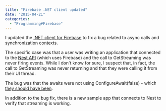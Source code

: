 ```yaml
---
title: "Firebase .NET client updated"
date: "2015-04-21"
categories: 
  - "Programming#Firebase"
---
```


I updated the [.NET client for Firebase](https://www.nuget.org/packages/FirebaseSharp/) to fix a bug related to async calls and synchronization contexts.

The specific case was that a user was writing an application that connected to the [Nest API](https://developer.nest.com/) (which uses Firebase) and the call to GetStreaming was never firing events. While I don't know for sure, I suspect that, in fact, the call to GetStreaming was never returning and that they were calling it from their UI thread.

The bug was that the awaits were not using ConfigureAwait(false) - which [they should have been](https://msdn.microsoft.com/en-us/magazine/jj991977.aspx).

In addition to the bug fix, there is a new sample app that connects to Nest to verify that streaming is working.
